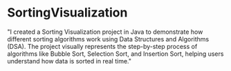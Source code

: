 # SortingVisualization
"I created a Sorting Visualization project in Java to demonstrate how different sorting algorithms work using Data Structures and Algorithms (DSA). The project visually represents the step-by-step process of algorithms like Bubble Sort, Selection Sort, and Insertion Sort, helping users understand how data is sorted in real time."
